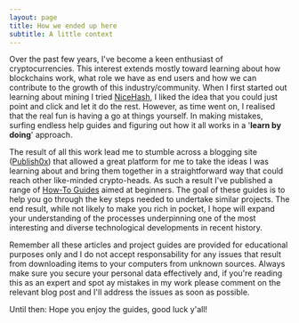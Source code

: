 ```yaml
---
layout: page
title: How we ended up here
subtitle: A little context
---
```


Over the past few years, I've become a keen enthusiast of cryptocurrencies. This interest extends mostly toward learning about how blockchains work, what role we have as end users and how we can contribute to the growth of this industry/community. When I first started out learning about mining I tried [NiceHash](https://www.nicehash.com/), I liked the idea that you could just point and click and let it do the rest. However, as time went on, I realised that the real fun is having a go at things yourself. In making mistakes, surfing endless help guides and figuring out how it all works in a '**learn by doing**' approach.

The result of all this work lead me to stumble across a blogging site ([Publish0x](https://www.publish0x.com/?a=xkazY98eJ0)) that allowed a great platform for me to take the ideas I was learning about and bring them together in a straightforward way that could reach other like-minded crypto-heads. As such a result I've published a range of [How-To Guides](https://www.publish0x.com/hobbyist-mining?a=xkazY98eJ0) aimed at beginners. The goal of these guides is to help you go through the key steps needed to undertake similar projects. The end result, while not likely to make you rich in pocket, I hope will expand your understanding of the processes underpinning one of the most interesting and diverse technological developments in recent history.

Remember all these articles and project guides are provided for educational purposes only and I do not accept responsability for any issues that result from downloading items to your computers from unknown sources. Always make sure you secure your personal data effectively and, if you're reading this as an expert and spot ay mistakes in my work please comment on the relevant blog post and I'll address the issues as soon as possible.

Until then: Hope you enjoy the guides, good luck y'all!
